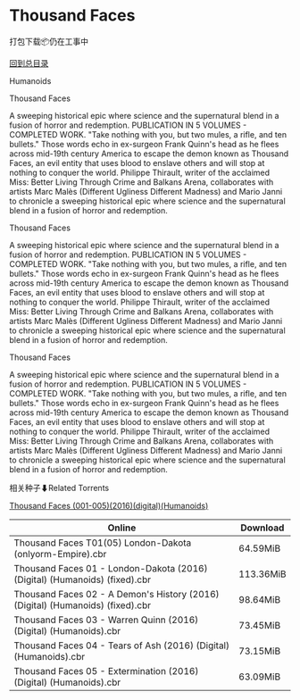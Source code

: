 # Thousand Faces

打包下载📦仍在工事中

[回到总目录](/Catalogs.md)

Humanoids

Thousand Faces

A sweeping historical epic where science and the supernatural blend in a fusion of horror and redemption. PUBLICATION IN 5 VOLUMES - COMPLETED WORK. "Take nothing with you, but two mules, a rifle, and ten bullets." Those words echo in ex-surgeon Frank Quinn's head as he flees across mid-19th century America to escape the demon known as Thousand Faces, an evil entity that uses blood to enslave others and will stop at nothing to conquer the world. Philippe Thirault, writer of the acclaimed Miss: Better Living Through Crime and Balkans Arena, collaborates with artists Marc Malès (Different Ugliness Different Madness) and Mario Janni to chronicle a sweeping historical epic where science and the supernatural blend in a fusion of horror and redemption.



Thousand Faces

A sweeping historical epic where science and the supernatural blend in a fusion of horror and redemption. PUBLICATION IN 5 VOLUMES - COMPLETED WORK. "Take nothing with you, but two mules, a rifle, and ten bullets." Those words echo in ex-surgeon Frank Quinn's head as he flees across mid-19th century America to escape the demon known as Thousand Faces, an evil entity that uses blood to enslave others and will stop at nothing to conquer the world. Philippe Thirault, writer of the acclaimed Miss: Better Living Through Crime and Balkans Arena, collaborates with artists Marc Malès (Different Ugliness Different Madness) and Mario Janni to chronicle a sweeping historical epic where science and the supernatural blend in a fusion of horror and redemption.



Thousand Faces

A sweeping historical epic where science and the supernatural blend in a fusion of horror and redemption. PUBLICATION IN 5 VOLUMES - COMPLETED WORK. "Take nothing with you, but two mules, a rifle, and ten bullets." Those words echo in ex-surgeon Frank Quinn's head as he flees across mid-19th century America to escape the demon known as Thousand Faces, an evil entity that uses blood to enslave others and will stop at nothing to conquer the world. Philippe Thirault, writer of the acclaimed Miss: Better Living Through Crime and Balkans Arena, collaborates with artists Marc Malès (Different Ugliness Different Madness) and Mario Janni to chronicle a sweeping historical epic where science and the supernatural blend in a fusion of horror and redemption.





相关种子⬇Related Torrents

[Thousand Faces (001-005)(2016)(digital)(Humanoids)](https://github.com/alicewish/markdown/blob/master/torrent/Thousand-Faces--001-005--2016--digital--Humanoids.md)

Online | Download
--- | ---
Thousand Faces T01(05) London-Dakota (onlyorm-Empire).cbr | 64.59MiB
Thousand Faces 01 - London-Dakota (2016) (Digital) (Humanoids) (fixed).cbr | 113.36MiB
Thousand Faces 02 - A Demon's History (2016) (Digital) (Humanoids) (fixed).cbr | 98.64MiB
Thousand Faces 03 - Warren Quinn (2016) (Digital) (Humanoids).cbr | 73.45MiB
Thousand Faces 04 - Tears of Ash (2016) (Digital) (Humanoids).cbr | 73.15MiB
Thousand Faces 05 - Extermination (2016) (Digital) (Humanoids).cbr | 63.09MiB